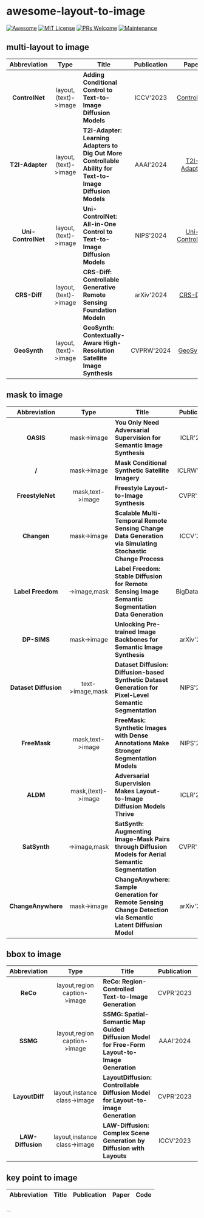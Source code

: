 # awesome-layout-to-image

[![Awesome](https://awesome.re/badge.svg)](https://awesome.re/) [![MIT License](https://img.shields.io/badge/license-MIT-green.svg)](https://opensource.org/licenses/MIT) [![PRs Welcome](https://img.shields.io/badge/PRs-welcome-brightgreen.svg?style=flat-square)](http://makeapullrequest.com/) [![Maintenance](https://img.shields.io/badge/Maintained%3F-yes-green.svg)](https://https://github.com/earth-insights/awesome-layout-to-image/graphs/commit-activity)

<!-- ![img](https://i.imgur.com/Ky2jxnj.png) -->

## multi-layout to image

|    Abbreviation    |         Type         | Title                                                        | Publication |                            Paper                             |                          Code                           |
| :----------------: | :------------------: | ------------------------------------------------------------ | :---------: | :----------------------------------------------------------: | :-----------------------------------------------------: |
|   **ControlNet**   | layout,(text)->image | **Adding Conditional Control to Text-to-Image Diffusion Models** |  ICCV'2023  |        [ControlNet](https://arxiv.org/abs/2302.05543)        |    [link](https://github.com/lllyasviel/ControlNet)     |
|  **T2I-Adapter**   | layout,(text)->image | **T2I-Adapter: Learning Adapters to Dig Out More Controllable Ability for Text-to-Image Diffusion Models** |  AAAI'2024  | [T2I-Adapter](https://ojs.aaai.org/index.php/AAAI/article/view/28226) |    [link](https://github.com/TencentARC/T2I-Adapter)    |
| **Uni-ControlNet** | layout,(text)->image | **Uni-ControlNet: All-in-One Control to Text-to-Image Diffusion Models** |  NIPS'2024  |      [Uni-ControlNet](https://arxiv.org/abs/2305.16322)      | [link](https://github.com/ShihaoZhaoZSH/Uni-ControlNet) |
|    **CRS-Diff**    | layout,(text)->image | **CRS-Diff: Controllable Generative Remote Sensing Foundation Modeln** | arXiv'2024  |         [CRS-Diff](https://arxiv.org/abs/2403.11614)         |      [link](https://github.com/Sonettoo/CRS-Diff)       |
|    **GeoSynth**    | layout,(text)->image | **GeoSynth: Contextually-Aware High-Resolution Satellite Image Synthesis** | CVPRW'2024  |         [GeoSynth](https://arxiv.org/abs/2404.06637)         |        [link](https://github.com/mvrl/GeoSynth)         |

## mask to image

|Abbreviation|Type|Title|Publication|Paper|Code|
|:---:|:---:|---|:---:|:---:|:---:|
|**OASIS**|mask->image|**You Only Need Adversarial Supervision for Semantic Image Synthesis**|ICLR'2021|[OASIS](https://arxiv.org/abs/2012.04781)|[link](https://github.com/boschresearch/OASIS)|
|**/**|mask->image|**Mask Conditional Synthetic Satellite Imagery**|ICLRW'2023|[paper](https://arxiv.org/abs/2302.04305)|[link](https://github.com/ms-synthetic-satellite-image/synthetic-satellite-imagery)|
|**FreestyleNet**|mask,text->image|**Freestyle Layout-to-Image Synthesis**|CVPR'2023|[FreestyleNet](https://arxiv.org/abs/2303.14412)|[link](https://github.com/essunny310/FreestyleNet)|
|**Changen**|mask->image|**Scalable Multi-Temporal Remote Sensing Change Data Generation via Simulating Stochastic Change Process**|ICCV'2023|[Changen](https://arxiv.org/abs/2309.17031)|[link](https://github.com/Z-Zheng/Changen)|
|**Label Freedom**|->image,mask|**Label Freedom: Stable Diffusion for Remote Sensing Image Semantic Segmentation Data Generation**|BigData'2023|[Label Freedom](https://www.researchgate.net/profile/Shenglong-Chen-2/publication/375495451_Label_Freedom_Stable_Diffusion_for_Remote_Sensing_Image_Semantic_Segmentation_Data_Generation/links/65a9f8b5f323f74ff1cc4c03/Label-Freedom-Stable-Diffusion-for-Remote-Sensing-Image-Semantic-Segmentation-Data-Generation.pdf)|/|
|**DP-SIMS**|mask->image|**Unlocking Pre-trained Image Backbones for Semantic Image Synthesis**|arXiv'2023|[DP-SIMS](https://arxiv.org/abs/2312.13314)|/|
|**Dataset Diffusion**|text->image,mask|**Dataset Diffusion: Diffusion-based Synthetic Dataset Generation for Pixel-Level Semantic Segmentation**|NIPS'2024|[Dataset Diffusion](https://arxiv.org/abs/2309.14303)|[link](https://github.com/VinAIResearch/Dataset-Diffusion)|
|**FreeMask**|mask,text->image|**FreeMask: Synthetic Images with Dense Annotations Make Stronger Segmentation Models**|NIPS'2024|[FreeMask](https://arxiv.org/abs/2310.15160)|[link](https://github.com/LiheYoung/FreeMask)|
|**ALDM**|mask,(text)->image|**Adversarial Supervision Makes Layout-to-Image Diffusion Models Thrive**|ICLR'2024|[ALDM](https://arxiv.org/abs/2401.08815)|[link](https://github.com/boschresearch/ALDM)|
|**SatSynth**|->image,mask|**SatSynth: Augmenting Image-Mask Pairs through Diffusion Models for Aerial Semantic Segmentation**|CVPR'2024|[SatSynth](http://arxiv.org/abs/2403.16605)|/|
|**ChangeAnywhere**|mask->image|**ChangeAnywhere: Sample Generation for Remote Sensing Change Detection via Semantic Latent Diffusion Model**|arXiv'2024|[ChangeAnywhere](https://arxiv.org/abs/2404.08892)|[link](https://github.com/tangkai-RS/ChangeAnywhere)|

## bbox to image

|Abbreviation|Type|Title|Publication|Paper|Code|
|:---:|:---:|---|:---:|:---:|:---:|
|**ReCo**|layout,region caption->image|**ReCo: Region-Controlled Text-to-Image Generation**|CVPR'2023|[ReCo](https://openaccess.thecvf.com/content/CVPR2023/papers/Yang_ReCo_Region-Controlled_Text-to-Image_Generation_CVPR_2023_paper.pdf)|[link](https://github.com/microsoft/ReCo)
|**SSMG**|layout,region caption->image|**SSMG: Spatial-Semantic Map Guided Diffusion Model for Free-Form Layout-to-Image Generation**|AAAI'2024|[SSMG](https://arxiv.org/pdf/2308.10156v2.pdf)|
|**LayoutDiff**|layout,instance class->image|**LayoutDiffusion: Controllable Diffusion Model for Layout-to-image Generation**|CVPR'2023|[LayoutDiff](https://openaccess.thecvf.com/content/CVPR2023/html/Zheng_LayoutDiffusion_Controllable_Diffusion_Model_for_Layout-to-Image_Generation_CVPR_2023_paper.html)|[link](https://github.com/ZGCTroy/LayoutDiffusion)
|**LAW-Diffusion**|layout,instance class->image|**LAW-Diffusion: Complex Scene Generation by Diffusion with Layouts**|ICCV'2023|[LAW-Diffusion](https://openaccess.thecvf.com/content/ICCV2023/papers/Yang_LAW-Diffusion_Complex_Scene_Generation_by_Diffusion_with_Layouts_ICCV_2023_paper.pdf)|

## key point to image

|Abbreviation|Title|Publication|Paper|Code|
|:---:|---|:---:|:---:|:---:|


...
